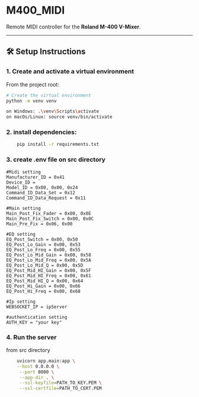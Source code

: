# M400_MIDI
Remote MIDI controller for the **Roland M-400 V-Mixer**.

---

## 🛠️ Setup Instructions

### 1. Create and activate a virtual environment

From the project root:

```bash
# Create the virtual environment
python -m venv venv

on Windows: .\venv\Scripts\activate
on macOs/Linux: source venv/bin/activate
```

### 2. install dependencies:
```bash
    pip install -r requirements.txt
```
### 3. create .env file on src directory

    #Midi setting
    Manufacturer_ID = 0x41
    Device_ID =
    Model_ID = 0x00, 0x00, 0x24
    Command_ID_Data_Set = 0x12
    Command_ID_Data_Request = 0x11

    #Main setting
    Main_Post_Fix_Fader = 0x00, 0x0E
    Main_Post_Fix_Switch = 0x00, 0x0C 
    Main_Pre_Fix = 0x06, 0x00

    #EQ setting
    EQ_Post_Switch = 0x00, 0x50
    EQ_Post_Lo_Gain = 0x00, 0x53
    EQ_Post_Lo_Freq = 0x00, 0x55
    EQ_Post_Lo_Mid_Gain = 0x00, 0x58
    EQ_Post_Lo_Mid_Freq = 0x00, 0x5A
    EQ_Post_Lo_Mid_Q = 0x00, 0x5D
    EQ_Post_Mid_HI_Gain = 0x00, 0x5F
    EQ_Post_Mid_HI_Freq = 0x00, 0x61
    EQ_Post_Mid_HI_Q = 0x00, 0x64
    EQ_Post_Hi_Gain = 0x00, 0x66
    EQ_Post_Hi_Freq = 0x00, 0x68

    #Ip setting
    WEBSOCKET_IP = ipServer

    #authentication setting
    AUTH_KEY = "your key"

### 4. Run the server
from src directory
```bash
    uvicorn app.main:app \
    --host 0.0.0.0 \
     --port 8000 \
     --app-dir . \
     --ssl-keyfile=PATH_TO_KEY.PEM \
     --ssl-certfile=PATH_TO_CERT.PEM
```